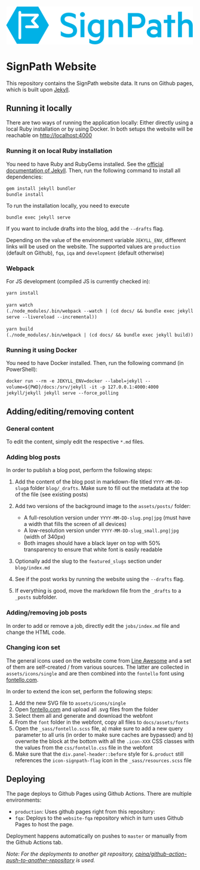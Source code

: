 <a href="https://about.signpath.io"> <img src="docs/assets/signpath-logo.svg" width="500px"> </a>

# SignPath Website

This repository contains the SignPath website data. It runs on Github pages, which is built upon [Jekyll](https://jekyllrb.com).

## Running it locally
There are two ways of running the application locally: Either directly using a local Ruby installation or by using Docker. In both setups the website will be reachable on [http://localhost:4000](http://localhost:4000)

### Running it on local Ruby installation
You need to have Ruby and RubyGems installed. See the [official documentation of Jekyll](https://jekyllrb.com/docs/installation/).
Then, run the following command to install all dependencies:

	gem install jekyll bundler
	bundle install

To run the installation locally, you need to execute

	bundle exec jekyll serve

If you want to include drafts into the blog, add the `--drafts` flag.

Depending on the value of the environment variable `JEKYLL_ENV`, different links will be used on the website. The supported values are `production` (default on Github), `fqa`, `iqa` and `development` (default otherwise)

### Webpack
For JS development (compiled JS is currently checked in):

	yarn install

	yarn watch
	(./node_modules/.bin/webpack --watch | (cd docs/ && bundle exec jekyll serve --livereload --incremental))

	yarn build
	(./node_modules/.bin/webpack | (cd docs/ && bundle exec jekyll build))


### Running it using Docker
You need to have Docker installed.
Then, run the following command (in PowerShell):

	docker run --rm -e JEKYLL_ENV=docker --label=jekyll --volume=${PWD}/docs:/srv/jekyll -it -p 127.0.0.1:4000:4000 jekyll/jekyll jekyll serve --force_polling

## Adding/editing/removing content

### General content

To edit the content, simply edit the respective `*.md` files.

### Adding blog posts

In order to publish a blog post, perform the following steps:

1. Add the content of the blog post in markdown-file titled `YYYY-MM-DD-slug`a folder `blog/_drafts`. Make sure to fill out the metadata at the top of the file (see existing posts)
2. Add two versions of the background image to the `assets/posts/` folder:
 	
 	* A full-resolution version under `YYYY-MM-DD-slug.png|jpg` (must have a width that fills the screen of all devices)
 	* A low-resolution version under `YYYY-MM-DD-slug_small.png|jpg` (width of 340px)
 	* Both images should have a black layer on top with 50% transparency to ensure that white font is easily readable
3. Optionally add the slug to the `featured_slugs` section under `blog/index.md`
4. See if the post works by running the website using the `--drafts` flag.
5. If everything is good, move the markdown file from the `_drafts` to a `_posts` subfolder.

### Adding/removing job posts

In order to add or remove a job, directly edit the `jobs/index.md` file and change the HTML code.

### Changing icon set

The general icons used on the website come from [Line Awesome](https://icons8.com/line-awesome) and a set of them are self-created / from various sources. The latter are collected in `assets/icons/single` and are then combined into the `fontello` font using [fontello.com](http://fontello.com/).

In order to extend the icon set, perform the following steps:

1. Add the new SVG file to `assets/icons/single`
2. Open [fontello.com](http://fontello.com/) and upload all .svg files from the folder
3. Select them all and generate and download the webfont
4. From the `font` folder in the webfont, copy all files to `docs/assets/fonts`
5. Open the `_sass/fontello.scss` file, a) make sure to add a new query parameter to all uris (in order to make sure caches are bypassed) and b) overwrite the block at the bottom with all the `.icon-XXX` CSS classes with the values from the `css/fontello.css` file in the webfont
6. Make sure that the `div.panel-header::before` style for `&.product` still references the `icon-signpath-flag` icon in the `_sass/resources.scss` file


## Deploying

The page deploys to Github Pages using Github Actions. There are multiple environments:

* `production`: Uses github pages right from this repository:
* `fqa`: Deploys to the `website-fqa` repository which in turn uses Github Pages to host the page. 

Deployment happens automatically on pushes to `master` or manually from the Github Actions tab.

_Note: For the deployments to another git repository, [cpina/github-action-push-to-another-repository](https://github.com/marketplace/actions/push-directory-to-another-repository) is used._
